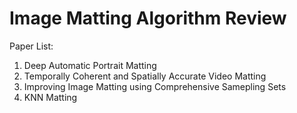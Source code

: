 # Image Matting Algorithm Review

Paper List:
1. Deep Automatic Portrait Matting
2. Temporally Coherent and Spatially Accurate Video Matting
3. Improving Image Matting using Comprehensive Samepling Sets
4. KNN Matting 
